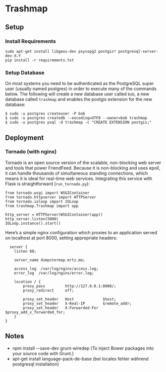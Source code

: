 # Trashmap

## Setup

### Install Requirements
```
sudo apt-get install libgeos-dev psycopg2 postgis* postgresql-server-dev-X.Y
pip install -r requirements.txt
```

### Setup Database
On most systems you need to be authenticated as the PostgreSQL super user (usually named postgres) in order to execute many of the commands below.
The following will create a new database user called `bob`, a new database called `trashmap` and enables the postgis extension for the new database:

```
$ sudo -u postgres createuser -P bob
$ sudo -u postgres createdb --encoding=UTF8 --owner=bob trashmap
$ sudo -u postgres psql -d trashmap -c "CREATE EXTENSION postgis;"
```

## Deployment
### Tornado (with nginx)
Tornado is an open source version of the scalable, non-blocking web server and tools that power FriendFeed. Because it is non-blocking and uses epoll, it can handle thousands of simultaneous standing connections, which means it is ideal for real-time web services.
Integrating this service with Flask is straightforward (`run_tornado.py`):
```
from tornado.wsgi import WSGIContainer
from tornado.httpserver import HTTPServer
from tornado.ioloop import IOLoop
from trashmap.Trashmap import app

http_server = HTTPServer(WSGIContainer(app))
http_server.listen(5000)
IOLoop.instance().start()
```

Here’s a simple nginx configuration which proxies to an application served on localhost at port 8000, setting appropriate headers:

```
  server {
    listen 80;

    server_name dumpstermap.mrtz.me;

    access_log  /var/log/nginx/access.log;
    error_log  /var/log/nginx/error.log;

    location / {
        proxy_pass         http://127.0.0.1:8000/;
        proxy_redirect     off;

        proxy_set_header   Host             $host;
        proxy_set_header   X-Real-IP        $remote_addr;
        proxy_set_header   X-Forwarded-For  $proxy_add_x_forwarded_for;
    }
}
```

## Notes
* npm install --save-dev grunt-wiredep (To inject Bower packages into your source code with Grunt.)
* apt-get install language-pack-de-base (bei locales fehler während postgresql installation)
